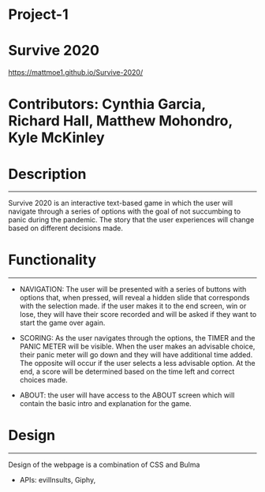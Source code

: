 # Project-1
# Survive 2020
https://mattmoe1.github.io/Survive-2020/
# Contributors: Cynthia Garcia, Richard Hall, Matthew Mohondro, Kyle McKinley

# Description #
---------------
Survive 2020 is an interactive text-based game in which the user will navigate through a series of options with the goal of not succumbing to panic during the pandemic. The story that the user experiences will change based on different decisions made. 

# Functionality #
-----------------
- NAVIGATION: The user will be presented with a series of buttons with options that, when pressed, will  reveal a hidden slide that corresponds with the selection made. if the user makes it to the end screen, win or lose, they will have their score recorded and will be asked if they want to start the game over again.

- SCORING: As the user navigates through the options, the TIMER and the PANIC METER will be visible. When the user makes an advisable choice, their panic meter will go down and they will have additional time added. The opposite will occur if the user selects a less advisable option. At the end, a score will be determined based on the time left and correct choices made.

- ABOUT: the user will have access to the ABOUT screen which will contain the basic intro and explanation for the game.

# Design #
----------
Design of the webpage is a combination of CSS and Bulma

- APIs: evilInsults, Giphy, 